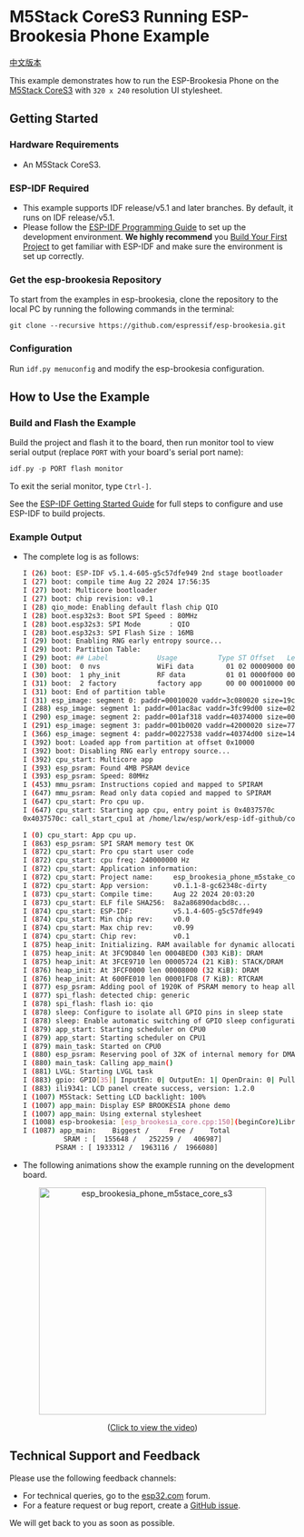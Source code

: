 # M5Stack CoreS3 Running ESP-Brookesia Phone Example

[中文版本](./README_CN.md)

This example demonstrates how to run the ESP-Brookesia Phone on the [M5Stack CoreS3](https://docs.m5stack.com/en/core/CoreS3) with `320 x 240` resolution UI stylesheet.

## Getting Started

### Hardware Requirements

* An M5Stack CoreS3.

### ESP-IDF Required

- This example supports IDF release/v5.1 and later branches. By default, it runs on IDF release/v5.1.
- Please follow the [ESP-IDF Programming Guide](https://docs.espressif.com/projects/esp-idf/en/latest/esp32/get-started/index.html) to set up the development environment. **We highly recommend** you [Build Your First Project](https://docs.espressif.com/projects/esp-idf/en/latest/esp32/get-started/index.html#build-your-first-project) to get familiar with ESP-IDF and make sure the environment is set up correctly.

### Get the esp-brookesia Repository

To start from the examples in esp-brookesia, clone the repository to the local PC by running the following commands in the terminal:

```
git clone --recursive https://github.com/espressif/esp-brookesia.git
```

### Configuration

Run `idf.py menuconfig` and modify the esp-brookesia configuration.

## How to Use the Example

### Build and Flash the Example

Build the project and flash it to the board, then run monitor tool to view serial output (replace `PORT` with your board's serial port name):

```c
idf.py -p PORT flash monitor
```

To exit the serial monitor, type `Ctrl-]`.

See the [ESP-IDF Getting Started Guide](https://docs.espressif.com/projects/esp-idf/en/latest/get-started/index.html) for full steps to configure and use ESP-IDF to build projects.

### Example Output

- The complete log is as follows:

    ```bash
    I (26) boot: ESP-IDF v5.1.4-605-g5c57dfe949 2nd stage bootloader
    I (27) boot: compile time Aug 22 2024 17:56:35
    I (27) boot: Multicore bootloader
    I (27) boot: chip revision: v0.1
    I (28) qio_mode: Enabling default flash chip QIO
    I (28) boot.esp32s3: Boot SPI Speed : 80MHz
    I (28) boot.esp32s3: SPI Mode       : QIO
    I (28) boot.esp32s3: SPI Flash Size : 16MB
    I (29) boot: Enabling RNG early entropy source...
    I (29) boot: Partition Table:
    I (29) boot: ## Label            Usage          Type ST Offset   Length
    I (30) boot:  0 nvs              WiFi data        01 02 00009000 00006000
    I (30) boot:  1 phy_init         RF data          01 01 0000f000 00001000
    I (31) boot:  2 factory          factory app      00 00 00010000 00400000
    I (31) boot: End of partition table
    I (31) esp_image: segment 0: paddr=00010020 vaddr=3c080020 size=19c884h (1689732) map
    I (288) esp_image: segment 1: paddr=001ac8ac vaddr=3fc99d00 size=02a64h ( 10852) load
    I (290) esp_image: segment 2: paddr=001af318 vaddr=40374000 size=00d00h (  3328) load
    I (291) esp_image: segment 3: paddr=001b0020 vaddr=42000020 size=77510h (488720) map
    I (366) esp_image: segment 4: paddr=00227538 vaddr=40374d00 size=14f34h ( 85812) load
    I (392) boot: Loaded app from partition at offset 0x10000
    I (392) boot: Disabling RNG early entropy source...
    I (392) cpu_start: Multicore app
    I (393) esp_psram: Found 4MB PSRAM device
    I (393) esp_psram: Speed: 80MHz
    I (453) mmu_psram: Instructions copied and mapped to SPIRAM
    I (647) mmu_psram: Read only data copied and mapped to SPIRAM
    I (647) cpu_start: Pro cpu up.
    I (647) cpu_start: Starting app cpu, entry point is 0x4037570c
    0x4037570c: call_start_cpu1 at /home/lzw/esp/work/esp-idf-github/components/esp_system/port/cpu_start.c:159

    I (0) cpu_start: App cpu up.
    I (863) esp_psram: SPI SRAM memory test OK
    I (872) cpu_start: Pro cpu start user code
    I (872) cpu_start: cpu freq: 240000000 Hz
    I (872) cpu_start: Application information:
    I (872) cpu_start: Project name:     esp_brookesia_phone_m5stake_core_s3
    I (872) cpu_start: App version:      v0.1.1-8-gc62348c-dirty
    I (873) cpu_start: Compile time:     Aug 22 2024 20:03:20
    I (873) cpu_start: ELF file SHA256:  8a2a86890dacbd8c...
    I (874) cpu_start: ESP-IDF:          v5.1.4-605-g5c57dfe949
    I (874) cpu_start: Min chip rev:     v0.0
    I (874) cpu_start: Max chip rev:     v0.99
    I (874) cpu_start: Chip rev:         v0.1
    I (875) heap_init: Initializing. RAM available for dynamic allocation:
    I (875) heap_init: At 3FC9D840 len 0004BED0 (303 KiB): DRAM
    I (875) heap_init: At 3FCE9710 len 00005724 (21 KiB): STACK/DRAM
    I (876) heap_init: At 3FCF0000 len 00008000 (32 KiB): DRAM
    I (876) heap_init: At 600FE010 len 00001FD8 (7 KiB): RTCRAM
    I (877) esp_psram: Adding pool of 1920K of PSRAM memory to heap allocator
    I (877) spi_flash: detected chip: generic
    I (878) spi_flash: flash io: qio
    I (878) sleep: Configure to isolate all GPIO pins in sleep state
    I (878) sleep: Enable automatic switching of GPIO sleep configuration
    I (879) app_start: Starting scheduler on CPU0
    I (879) app_start: Starting scheduler on CPU1
    I (879) main_task: Started on CPU0
    I (880) esp_psram: Reserving pool of 32K of internal memory for DMA/internal allocations
    I (880) main_task: Calling app_main()
    I (881) LVGL: Starting LVGL task
    I (883) gpio: GPIO[35]| InputEn: 0| OutputEn: 1| OpenDrain: 0| Pullup: 0| Pulldown: 0| Intr:0
    I (883) ili9341: LCD panel create success, version: 1.2.0
    I (1007) M5Stack: Setting LCD backlight: 100%
    I (1007) app_main: Display ESP BROOKESIA phone demo
    I (1007) app_main: Using external stylesheet
    I (1008) esp-brookesia: [esp_brookesia_core.cpp:150](beginCore)Library version: 0.1.0
    I (1087) app_main:    Biggest /     Free /    Total
              SRAM : [  155648 /   252259 /   406987]
            PSRAM : [ 1933312 /  1963116 /  1966080]
    ```

- The following animations show the example running on the development board.

<p align="center">
<img src="https://dl.espressif.com/AE/esp-dev-kits/esp_ui_phone_m5stace_core_s3.gif" alt ="esp_brookesia_phone_m5stace_core_s3" width="400">
</p>

<p align="center">
(<a href="https://dl.espressif.com/AE/esp-dev-kits/esp_ui_phone_m5stace_core_s3.mp4">Click to view the video</a>)
</p>

## Technical Support and Feedback

Please use the following feedback channels:

- For technical queries, go to the [esp32.com](https://esp32.com/viewforum.php?f=22) forum.
- For a feature request or bug report, create a [GitHub issue](https://github.com/espressif/esp-brookesia/issues).

We will get back to you as soon as possible.
